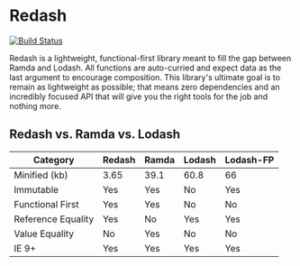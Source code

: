 Redash
======
[![Build Status](https://travis-ci.org/davezuko/redash.svg?branch=master)](https://travis-ci.org/davezuko/redash)

Redash is a lightweight, functional-first library meant to fill the gap between Ramda and Lodash. All functions are auto-curried and expect data as the last argument to encourage composition. This library's ultimate goal is to remain as lightweight as possible; that means zero dependencies and an incredibly focused API that will give you the right tools for the job and nothing more.

## Redash vs. Ramda vs. Lodash

Category           | Redash | Ramda | Lodash | Lodash-FP
------------------ | ------ | ----- | ------ | ---------
Minified (kb)      | 3.65   | 39.1  | 60.8   | 66 
Immutable          | Yes    | Yes   | No     | Yes
Functional First   | Yes    | Yes   | No     | No
Reference Equality | Yes    | No    | Yes    | Yes
Value Equality     | No     | Yes   | No     | No
IE 9+              | Yes    | Yes   | Yes    | Yes
